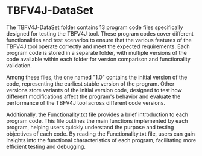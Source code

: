 # TBFV4J-DataSet 
The TBFV4J-DataSet folder contains 13 program code files specifically designed for testing the TBFV4J tool. These program codes cover different functionalities and test scenarios to ensure that the various features of the TBFV4J tool operate correctly and meet the expected requirements. Each program code is stored in a separate folder, with multiple versions of the code available within each folder for version comparison and functionality validation.

Among these files, the one named "1.0" contains the initial version of the code, representing the earliest stable version of the program. Other versions store variants of the initial version code, designed to test how different modifications affect the program's behavior and evaluate the performance of the TBFV4J tool across different code versions.

Additionally, the Functionality.txt file provides a brief introduction to each program code. This file outlines the main functions implemented by each program, helping users quickly understand the purpose and testing objectives of each code. By reading the Functionality.txt file, users can gain insights into the functional characteristics of each program, facilitating more efficient testing and debugging.

